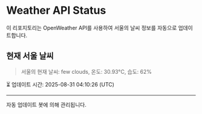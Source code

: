 
# Weather API Status

이 리포지토리는 OpenWeather API를 사용하여 서울의 날씨 정보를 자동으로 업데이트합니다.

## 현재 서울 날씨
> 서울의 현재 날씨: few clouds, 온도: 30.93°C, 습도: 62%

⏳ 업데이트 시간: 2025-08-31 04:10:26 (UTC)

---
자동 업데이트 봇에 의해 관리됩니다.

